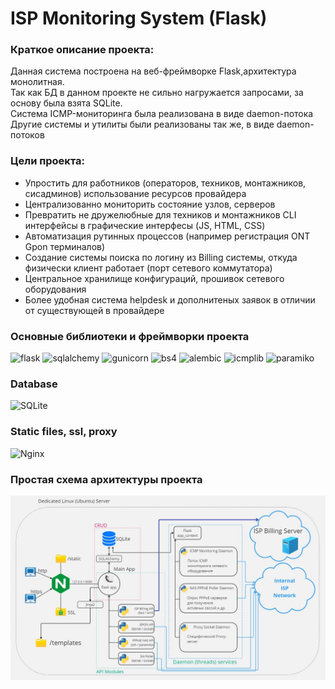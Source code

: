 # ISP Monitoring System (Flask)

### Краткое описание проекта:

Данная система построена на веб-фреймворке Flask,архитектура монолитная.<br/>
Так как БД в данном проекте не сильно нагружается запросами, за основу была взята SQLite.<br/>
Система ICMP-мониторинга была реализована в виде daemon-потока<br/>
Другие системы и утилиты были реализованы так же, в виде daemon-потоков


### Цели проекта:

* Упростить для работников (операторов, техников, монтажников, сисадминов) использование ресурсов провайдера
* Централизованно мониторить состояние узлов, серверов
* Превратить не дружелюбные для техников и монтажников CLI интерфейсы в графические интерфесы (JS, HTML, CSS)
* Автоматизация рутинных процессов (например регистрация ONT Gpon терминалов)
* Создание системы поиска по логину из Billing системы, откуда физически клиент работает (порт сетевого коммутатора)
* Центральное хранилище конфигураций, прошивок сетевого оборудования
* Более удобная система helpdesk и дополнитеных заявок в отличии от существующей в провайдере


### Основные библиотеки и фреймворки проекта

![flask](https://img.shields.io/badge/Flask-v3.0.2-blue)
![sqlalchemy](https://img.shields.io/badge/SQLAlchemy-v2.0.25-blue)
![gunicorn](https://img.shields.io/badge/gunicorn-v22.0.0-blue)
![bs4](https://img.shields.io/badge/beautifulsoup4-v4.12.3-blue)
![alembic](https://img.shields.io/badge/alembic-v1.13.1-blue)
![icmplib](https://img.shields.io/badge/icmplib-v3.0.4-blue)
![paramiko](https://img.shields.io/badge/paramiko-v3.4.0-blue)


### Database
 ![SQLite](https://img.shields.io/badge/sqlite-%2307405e.svg?style=for-the-badge&logo=sqlite&logoColor=white)

### Static files, ssl, proxy
![Nginx](https://img.shields.io/badge/nginx-%23009639.svg?style=for-the-badge&logo=nginx&logoColor=white)


### Простая схема архитектуры проекта
<img src="demo/schem.jpg" alt="drawing" width="900"/>
















